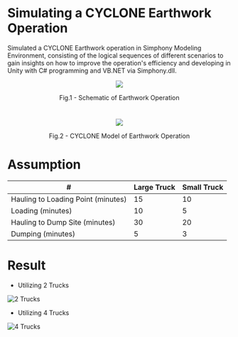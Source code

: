 # Simulating a CYCLONE Earthwork Operation

Simulated a CYCLONE Earthwork operation in Simphony Modeling Environment, consisting of the logical sequences of different scenarios to gain insights on how to improve the operation's efficiency and developing in Unity with C# programming and VB.NET via Simphony.dll.

<p align="center">
  <img src="https://user-images.githubusercontent.com/64426415/138900829-b16caa6c-4ca8-4102-851d-b7c217f290f6.JPG">
</p>

</p>
<p align = "center">
Fig.1 - Schematic of Earthwork Operation
</p>


# 

<p align="center">
  <img src="https://user-images.githubusercontent.com/64426415/138893513-23929452-83f7-4c0f-aea0-f2f91fb10614.jpg">
</p>

</p>
<p align = "center">
Fig.2 - CYCLONE Model of Earthwork Operation
</p>

# Assumption

|       #        | Large Truck | Small Truck |
| ------------- | ------------- | ------------- |
| Hauling to Loading Point (minutes)  |  15  | 10 |
| Loading (minutes)  | 10 | 5 |
| Hauling to Dump Site (minutes)  | 30 | 20 |
| Dumping (minutes)  | 5 | 3 |

# Result


* Utilizing 2 Trucks

![2 Trucks](https://user-images.githubusercontent.com/64426415/138893492-f7f83d84-5219-4d86-a2a2-5c2d72735844.JPG)

* Utilizing 4 Trucks

![4 Trucks](https://user-images.githubusercontent.com/64426415/138893503-885dadf6-5a00-40f8-86ea-197f85ccf687.JPG)

